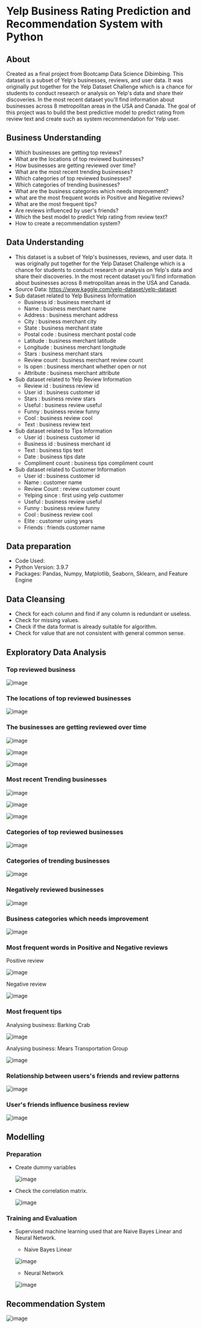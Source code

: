 # **Yelp Business Rating Prediction and Recommendation System with Python**

## **About**
Created as a final project from Bootcamp Data Science Dibimbing. This dataset is a subset of Yelp's businesses, reviews, and user data. It was originally put together for the Yelp Dataset Challenge which is a chance for students to conduct research or analysis on Yelp's data and share their discoveries. In the most recent dataset you'll find information about businesses across 8 metropolitan areas in the USA and Canada. The goal of this project was to build the best predictive model to predict rating from review text and create such as system recommendation for Yelp user.

## **Business Understanding**
* Which businesses are getting top reviews?
* What are the locations of top reviewed businesses?
* How businesses are getting reviewed over time?
* What are the most recent trending businesses?
* Which categories of top reviewed businesses?
* Which categories of trending businesses?
* What are the business categories which needs improvement?
* what are the most frequent words in Positive and Negative reviews?
* What are the most frequent tips?
* Are reviews influenced by user's friends?
* Which the best model to predict Yelp rating from review text?
* How to create a recommendation system?

## **Data Understanding**
* This dataset is a subset of Yelp's businesses, reviews, and user data. It was originally put together for the Yelp Dataset Challenge which is a chance for students to conduct research or analysis on Yelp's data and share their discoveries. In the most recent dataset you'll find information about businesses across 8 metropolitan areas in the USA and Canada. 
* Source Data: https://www.kaggle.com/yelp-dataset/yelp-dataset
* Sub dataset related to Yelp Business Information
	* Business id : business merchant id
	* Name : business merchant name
	* Address : business merchant address
	* City : business merchant city
	* State : business merchant state
	* Postal code : business merchant postal code
	* Latitude : business merchant latitude
	* Longitude : business merchant longitude
	* Stars : business merchant stars
	* Review count : business merchant review count
	* Is open : business merchant whether open or not
	* Attribute : business merchant attribute 
* Sub dataset related to Yelp Review Information
	* Review id : business review id  
	* User id : business customer id 
	* Stars : business review stars
	* Useful : business review useful
	* Funny : business review funny
	* Cool : business review cool
	* Text : business review text
* Sub dataset related to Tips Information
	* User id : business customer id
	* Business id : business merchant id
	* Text : business tips text
	* Date : business tips date
	* Compliment count : business tips compliment count
* Sub dataset related to Customer Information
  	* User id : business customer id
  	* Name : customer name
  	* Review Count : review customer count
  	* Yelping since : first using yelp customer
  	* Useful : business review useful
  	* Funny : business review funny
  	* Cool : business review cool
  	* Elite : customer using years
  	* Friends : friends customer name

## **Data preparation**
* Code Used:
* Python Version: 3.9.7
* Packages: Pandas, Numpy, Matplotlib, Seaborn, Sklearn, and Feature Engine

## **Data Cleansing**
* Check for each column and find if any column is redundant or useless.
* Check for missing values.
* Check if the data format is already suitable for algorithm.
* Check for value that are not consistent with general common sense.

## **Exploratory Data Analysis**
### **Top reviewed business**

![image](https://user-images.githubusercontent.com/85482667/137046708-8b337feb-7e8b-41f1-a5e1-2935065de243.png)

### **The locations of top reviewed businesses**

![image](https://user-images.githubusercontent.com/85482667/137038059-8120314f-33e8-42b0-b839-f70bc6dd8a5b.png)

### **The businesses are getting reviewed over time**

![image](https://user-images.githubusercontent.com/85482667/137046745-cea2c4a7-452d-4191-95e0-3ea03597f2c4.png)

![image](https://user-images.githubusercontent.com/85482667/137046778-13eb0bcc-8fdc-44ea-b5ba-663614d4114d.png)

![image](https://user-images.githubusercontent.com/85482667/137046805-5cb3c3f8-8258-49c4-8bb2-2459ff731408.png)

### **Most recent Trending businesses**

![image](https://user-images.githubusercontent.com/85482667/137046838-3e83b8d7-ddd0-4c48-9ef8-7768b0654965.png)

![image](https://user-images.githubusercontent.com/85482667/137046859-558c9401-88ec-42af-929f-26f7a81b56c5.png)

![image](https://user-images.githubusercontent.com/85482667/137046893-588af9e2-f892-4519-beff-514be02c4305.png)

### **Categories of top reviewed businesses**

![image](https://user-images.githubusercontent.com/85482667/137046923-0f42b7af-e8a5-4779-8c33-5f3b29aaac61.png)

### **Categories of trending businesses**

![image](https://user-images.githubusercontent.com/85482667/137046954-d7b54cbd-0779-478b-b796-5ed4e7599480.png)

### **Negatively reviewed businesses**

![image](https://user-images.githubusercontent.com/85482667/137047164-45cdf38d-d340-4fe2-b8ae-acc154bda802.png)

### **Business categories which needs improvement**

![image](https://user-images.githubusercontent.com/85482667/137047215-2845b36a-c175-4f8d-8d91-bce4678d2148.png)

### **Most frequent words in Positive and Negative reviews**

Positive review

![image](https://user-images.githubusercontent.com/85482667/137040035-57db7975-a378-47d2-b56d-cee7a9257846.png)

Negative review

![image](https://user-images.githubusercontent.com/85482667/137041097-497ab655-5703-4bcd-817f-3b39d6c7c7c8.png)

### **Most frequent tips**

Analysing business:  Barking Crab

![image](https://user-images.githubusercontent.com/85482667/137041167-a82fe637-d42e-4003-89a6-6a1ed4d88145.png)

Analysing business:  Mears Transportation Group

![image](https://user-images.githubusercontent.com/85482667/137040271-e39ad8e0-1167-467a-9dfd-c8e5e1553726.png)

### **Relationship between users's friends and review patterns**

![image](https://user-images.githubusercontent.com/85482667/137040375-0789a597-3e45-4b83-9d70-ff37e2ae4ce3.png)

### **User's friends influence business review**

![image](https://user-images.githubusercontent.com/85482667/137047365-78500f87-f455-4dd4-aee8-38b374b8bb43.png)

## **Modelling**
### **Preparation**
* Create dummy variables

  ![image](https://user-images.githubusercontent.com/85482667/137040573-3d85bb83-528a-416d-b53b-5f3a0a067ecb.png)

* Check the correlation matrix.
 
  ![image](https://user-images.githubusercontent.com/85482667/137040626-4ed4fdd9-6fc7-4c96-8970-7dab803c36df.png)
  
### **Training and Evaluation**

* Supervised machine learning used that are Naive Bayes Linear and Neural Network.
  * Naive Bayes Linear

  ![image](https://user-images.githubusercontent.com/85482667/137040823-44dc143b-8d5f-406a-a8c5-e2cad44c5920.png)

  * Neural Network

  ![image](https://user-images.githubusercontent.com/85482667/137047392-a3aedf3a-f38d-4ecd-a8d0-5945ba7f957e.png)

## **Recommendation System**

![image](https://user-images.githubusercontent.com/85482667/137047458-e16b6e4a-674d-4614-b9f8-c950575a65bd.png)
